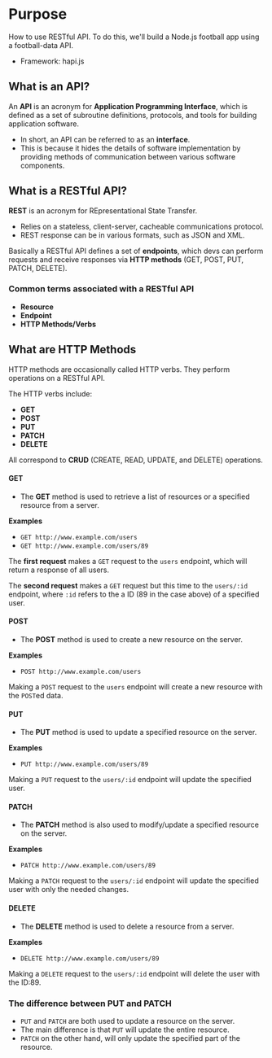 # Purpose
How to use RESTful API. To do this, we'll build a Node.js football app using a football-data API.

* Framework: hapi.js 

## What is an API?
An **API** is an acronym for **Application Programming Interface**, which is defined as a set of subroutine definitions, protocols, and tools for building application software.

* In short, an API can be referred to as an **interface**.
* This is because it hides the details of software implementation by providing methods of communication between various software components.

## What is a RESTful API?
**REST** is an acronym for REpresentational State Transfer.

* Relies on a stateless, client-server, cacheable communications protocol.
* REST response can be in various formats, such as JSON and XML.

Basically a RESTful API defines a set of **endpoints**, which devs can perform requests and receive responses via **HTTP methods** (GET, POST, PUT, PATCH, DELETE).

### Common terms associated with a RESTful API
* **Resource**
* **Endpoint**
* **HTTP Methods/Verbs**

## What are HTTP Methods
HTTP methods are occasionally called HTTP verbs. They perform operations on a RESTful API.

The HTTP verbs include:
* **GET**
* **POST**
* **PUT**
* **PATCH**
* **DELETE**

All correspond to **CRUD** (CREATE, READ, UPDATE, and DELETE) operations.

#### GET
* The **GET** method is used to retrieve a list of resources or a specified resource from a server.

**Examples**
* `GET http://www.example.com/users`
* `GET http://www.example.com/users/89`

The **first request** makes a `GET` request to the `users` endpoint, which will return a response of all users.

The **second request** makes a `GET` request but this time to the `users/:id` endpoint, where `:id` refers to the a ID (89 in the case above) of a specified user.

#### POST
* The **POST** method is used to create a new resource on the server.

**Examples**
* `POST http://www.example.com/users`

Making a `POST` request to the `users` endpoint will create a new resource with the `POST`ed data.

#### PUT
* The **PUT** method is used to update a specified resource on the server.

**Examples**
* `PUT http://www.example.com/users/89`

Making a `PUT` request to the `users/:id` endpoint will update the specified user.

#### PATCH
* The **PATCH** method is also used to modify/update a specified resource on the server.

**Examples**
* `PATCH http://www.example.com/users/89`

Making a `PATCH` request to the `users/:id` endpoint will update the specified user with only the needed changes.

#### DELETE
* The **DELETE** method is used to delete a resource from a server.

**Examples**
* `DELETE http://www.example.com/users/89`

Making a `DELETE` request to the `users/:id` endpoint will delete the user with the ID:89.

### The difference between PUT and PATCH
* `PUT` and `PATCH` are both used to update a resource on the server.
* The main difference is that `PUT` will update the entire resource.
* `PATCH` on the other hand, will only update the specified part of the resource.  
